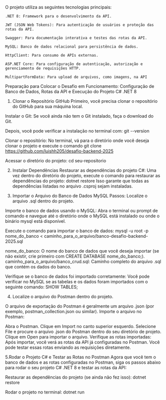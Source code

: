 
O projeto utiliza as seguintes tecnologias principais:

    .NET 8: Framework para o desenvolvimento da API.

    JWT (JSON Web Tokens): Para autenticação de usuários e proteção das rotas da API.

    Swagger: Para documentação interativa e testes das rotas da API.

    MySQL: Banco de dados relacional para persistência de dados.

    HttpClient: Para consumo de APIs externas.

    ASP.NET Core: Para configuração de autenticação, autorização e gerenciamento de requisições HTTP.

    MultipartFormData: Para upload de arquivos, como imagens, na API


Preparação para Colocar o Desafio em Funcionamento: Configuração de Banco de Dados, Rotas da API e Execução do Projeto C# .NET 8


1. Clonar o Repositório GitHub
Primeiro, você precisa clonar o repositório do GitHub para sua máquina local.

Instalar o Git: Se você ainda não tem o Git instalado, faça o download do Git.

Depois, você pode verificar a instalação no terminal com:
git --version

Clonar o repositório: No terminal, vá para o diretório onde você deseja clonar o projeto e execute o comando
git clone https://github.com/luishh205/desafio-backend-2025

Acessar o diretório do projeto:
cd seu-repositorio

2. Instalar Dependências
Restaurar as dependências do projeto C#: Uma vez dentro do diretório do projeto, execute o comando para restaurar as dependências do projeto:
dotnet restore
Isso garante que todas as dependências listadas no arquivo .csproj sejam instaladas.

3. Importar o Arquivo do Banco de Dados MySQL
Passos:
Localize o arquivo .sql dentro do projeto.

Importe o banco de dados usando o MySQL:
Abra o terminal ou prompt de comando e navegue até o diretório onde o MySQL está instalado ou onde o binário mysql está disponível.

Execute o comando para importar o banco de dados:
mysql -u root -p nome_do_banco < caminho_para_o_arquivo/banco-desafio-backend-2025.sql

nome_do_banco: O nome do banco de dados que você deseja importar (se não existir, crie primeiro com CREATE DATABASE nome_do_banco;).
caminho_para_o_arquivo/banco_crud.sql: Caminho completo do arquivo .sql que contém os dados do banco.

Verifique se o banco de dados foi importado corretamente: Você pode verificar no MySQL se as tabelas e os dados foram importados com o seguinte comando:
SHOW TABLES;

4. Localize o arquivo do Postman dentro do projeto.

O arquivo de exportação do Postman é geralmente um arquivo .json (por exemplo, postman_collection.json ou similar).
Importe o arquivo no Postman:

Abra o Postman.
Clique em Import no canto superior esquerdo.
Selecione File e procure o arquivo .json do Postman dentro do seu diretório de projeto.
Clique em Open para importar o arquivo.
Verifique as rotas importadas: Após importar, você verá as rotas da API já configuradas no Postman. Você pode testar essas rotas enviando as requisições diretamente.

5.Rodar o Projeto C# e Testar as Rotas no Postman
Agora que você tem o banco de dados e as rotas configuradas no Postman, siga os passos abaixo para rodar o seu projeto C# .NET 8 e testar as rotas da API:

Restaurar as dependências do projeto (se ainda não fez isso):
dotnet restore

Rodar o projeto no terminal:
dotnet run
